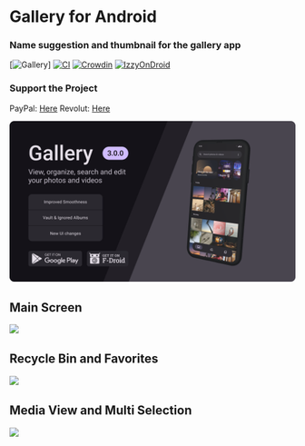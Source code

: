 # Gallery for Android
### Name suggestion and thumbnail for the gallery app 
[![Gallery](Gallery.svg)]
[![CI](https://github.com/IacobIonut01/Gallery/actions/workflows/androidCompat.yml/badge.svg?branch=v1)](https://github.com/IacobIonut01/Gallery/actions/workflows/androidCompat.yml)
[![Crowdin](https://badges.crowdin.net/gallery-compose/localized.svg)](https://crowdin.com/project/gallery-compose)
[![IzzyOnDroid](https://img.shields.io/endpoint?url=https://apt.izzysoft.de/fdroid/api/v1/shield/com.dot.gallery)](https://apt.izzysoft.de/packages/com.dot.gallery/)

### Support the Project
PayPal: [Here](https://www.paypal.me/iacobionut01)
Revolut: [Here](revolut.me/somaldoaca)

![](./screenshots/preview.png)

## Main Screen
![](./screenshots/preview_mainscreen.png)

## Recycle Bin and Favorites
![](./screenshots/preview_fav_trash.png)

## Media View and Multi Selection
![](./screenshots/preview_mediaview.png)
